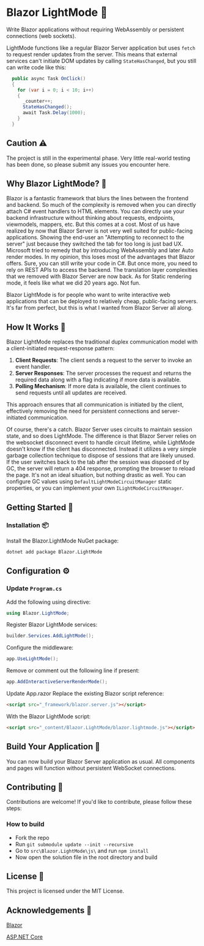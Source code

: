 ﻿# Blazor LightMode 🎉

Write Blazor applications without requiring WebAssembly or persistent connections (web sockets).

LightMode functions like a regular Blazor Server application but uses `fetch` to request render updates from the server. This means that external services can't initiate DOM updates by calling `StateHasChanged`, but you still can write code like this:

```cs
  public async Task OnClick()
  {
    for (var i = 0; i < 10; i++)
    {
      _counter++;
      StateHasChanged();
      await Task.Delay(1000);
    }
  }
```

## Caution ⚠️

The project is still in the experimental phase. Very little real-world testing has been done, so please submit any issues you encounter here.

## Why Blazor LightMode? 🤔

Blazor is a fantastic framework that blurs the lines between the frontend and backend. So much of the complexity is removed when you can directly attach C# event handlers to HTML elements. You can directly use your backend infrastructure without thinking about requests, endpoints, viewmodels, mappers, etc. But this comes at a cost. Most of us have realized by now that Blazor Server is not very well suited for public-facing applications. Showing the end-user an "Attempting to reconnect to the server" just because they switched the tab for too long is just bad UX.
Microsoft tried to remedy that by introducing WebAssembly and later Auto render modes. In my opinion, this loses most of the advantages that Blazor offers. Sure, you can still write your code in C#. But once more, you need to rely on REST APIs to access the backend. The translation layer complexities that we removed with Blazor Server are now back. As for Static rendering mode, it feels like what we did 20 years ago. Not fun.

Blazor LightMode is for people who want to write interactive web applications that can be deployed to relatively cheap, public-facing servers. It's far from perfect, but this is what I wanted from Blazor Server all along. 

## How It Works 🔧

Blazor LightMode replaces the traditional duplex communication model with a client-initiated request-response pattern:

1. **Client Requests**: The client sends a request to the server to invoke an event handler.
2. **Server Responses**: The server processes the request and returns the required data along with a flag indicating if more data is available.
3. **Polling Mechanism**: If more data is available, the client continues to send requests until all updates are received.

This approach ensures that all communication is initiated by the client, effectively removing the need for persistent connections and server-initiated communication.

Of course, there's a catch. Blazor Server uses circuits to maintain session state, and so does LightMode. The difference is that Blazor Server relies on the websocket disconnect event to handle circuit lifetime, while LightMode doesn't know if the client has disconnected. Instead it utilizes a very simple garbage collection technique to dispose of sessions that are likely unused. If the user switches back to the tab after the session was disposed of by GC, the server will return a 404 response, prompting the browser to reload the page. It's not an ideal situation, but nothing drastic as well. You can configure GC values using `DefaultLightModeCircuitManager` static properties, or you can implement your own `ILightModeCircuitManager`. 

## Getting Started 🚀

### Installation 📦

Install the Blazor.LightMode NuGet package:

```bash
dotnet add package Blazor.LightMode
```

## Configuration ⚙️

### Update `Program.cs`

Add the following using directive:

```csharp
using Blazor.LightMode;
```

Register Blazor LightMode services:

```csharp
builder.Services.AddLightMode();
```

Configure the middleware:

```csharp
app.UseLightMode();
```

Remove or comment out the following line if present:

```csharp
app.AddInteractiveServerRenderMode();
```

Update App.razor
Replace the existing Blazor script reference:

```html
<script src="_framework/blazor.server.js"></script>
```

With the Blazor LightMode script:

```html
<script src="_content/Blazor.LightMode/blazor.lightmode.js"></script>
```

## Build Your Application 🚀
You can now build your Blazor Server application as usual. All components and pages will function without persistent WebSocket connections.

## Contributing 🤝

Contributions are welcome! If you'd like to contribute, please follow these steps:

### How to build

* Fork the repo
* Run `git submodule update --init --recursive`
* Go to `src\Blazor.LightMode\js\` and run `npm install`
* Now open the solution file in the root directory and build

## License 📄

This project is licensed under the MIT License.

## Acknowledgements 🙏

[Blazor](https://dotnet.microsoft.com/apps/aspnet/web-apps/blazor)

[ASP.NET Core](https://dotnet.microsoft.com/apps/aspnet)
